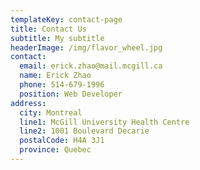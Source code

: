 ```yaml
---
templateKey: contact-page
title: Contact Us
subtitle: My subtitle
headerImage: /img/flavor_wheel.jpg
contact:
  email: erick.zhao@mail.mcgill.ca
  name: Erick Zhao
  phone: 514-679-1996
  position: Web Developer
address:
  city: Montreal
  line1: McGill University Health Centre
  line2: 1001 Boulevard Decarie
  postalCode: H4A 3J1
  province: Quebec
---
```



